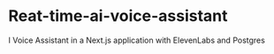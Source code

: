 # Reat-time-ai-voice-assistant
I Voice Assistant in a Next.js application with ElevenLabs and Postgres
